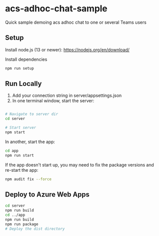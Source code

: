 # acs-adhoc-chat-sample

Quick sample demoing acs adhoc chat to one or several Teams users

## Setup

Install node.js (13 or newer): https://nodejs.org/en/download/

Install dependencies

```sh
npm run setup
```

## Run Locally

1. Add your connection string in server/appsettings.json
2. In one terminal window, start the server:

```sh

# Navigate to server dir
cd server

# Start server
npm start
```

In another, start the app:

```sh
cd app
npm run start
```

If the app doesn't start up, you may need to fix the package versions and re-start the app:

```sh
npm audit fix --force
```

## Deploy to Azure Web Apps

```sh
cd server
npm run build
cd ../app
npm run build
npm run package
# Deploy the dist directory
```
